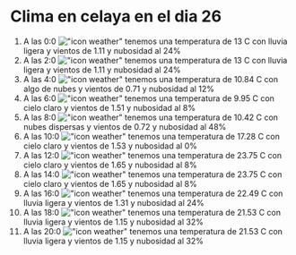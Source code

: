 # Clima en celaya en el dia 26

1. A las 0:0 !["icon weather"](http://openweathermap.org/img/w/10n.png) tenemos una temperatura de 13 C con lluvia ligera y  vientos de 1.11 y nubosidad al 24%
1. A las 2:0 !["icon weather"](http://openweathermap.org/img/w/10n.png) tenemos una temperatura de 13 C con lluvia ligera y  vientos de 1.11 y nubosidad al 24%
1. A las 4:0 !["icon weather"](http://openweathermap.org/img/w/02n.png) tenemos una temperatura de 10.84 C con algo de nubes y  vientos de 0.71 y nubosidad al 12%
1. A las 6:0 !["icon weather"](http://openweathermap.org/img/w/02n.png) tenemos una temperatura de 9.95 C con cielo claro y  vientos de 1.51 y nubosidad al 8%
1. A las 8:0 !["icon weather"](http://openweathermap.org/img/w/03d.png) tenemos una temperatura de 10.42 C con nubes dispersas y  vientos de 0.72 y nubosidad al 48%
1. A las 10:0 !["icon weather"](http://openweathermap.org/img/w/01d.png) tenemos una temperatura de 17.28 C con cielo claro y  vientos de 1.53 y nubosidad al 0%
1. A las 12:0 !["icon weather"](http://openweathermap.org/img/w/02d.png) tenemos una temperatura de 23.75 C con cielo claro y  vientos de 1.65 y nubosidad al 8%
1. A las 14:0 !["icon weather"](http://openweathermap.org/img/w/02d.png) tenemos una temperatura de 23.75 C con cielo claro y  vientos de 1.65 y nubosidad al 8%
1. A las 16:0 !["icon weather"](http://openweathermap.org/img/w/10d.png) tenemos una temperatura de 22.49 C con lluvia ligera y  vientos de 1.31 y nubosidad al 24%
1. A las 18:0 !["icon weather"](http://openweathermap.org/img/w/10d.png) tenemos una temperatura de 21.53 C con lluvia ligera y  vientos de 1.15 y nubosidad al 32%
1. A las 20:0 !["icon weather"](http://openweathermap.org/img/w/10n.png) tenemos una temperatura de 21.53 C con lluvia ligera y  vientos de 1.15 y nubosidad al 32%
